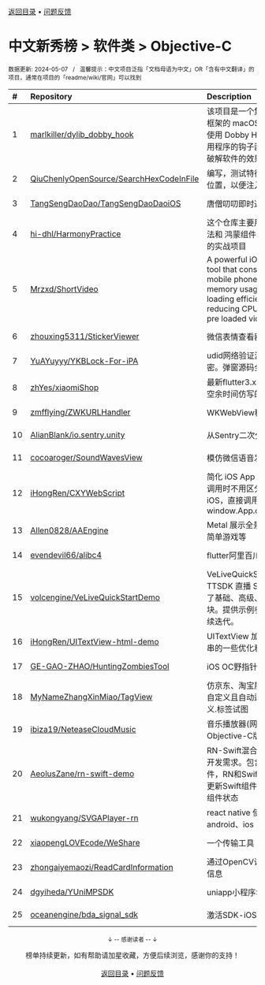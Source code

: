<a href="https://github.com/GrowingGit/GitHub-Chinese-Top-Charts#github中文排行榜">返回目录</a> • <a href="/content/docs/feedback.md">问题反馈</a>

# 中文新秀榜 > 软件类 > Objective-C
<sub>数据更新: 2024-05-07&nbsp;&nbsp;&nbsp;/&nbsp;&nbsp;&nbsp;温馨提示：中文项目泛指「文档母语为中文」OR「含有中文翻译」的项目，通常在项目的「readme/wiki/官网」可以找到</sub>

|#|Repository|Description|Stars|Updated|Created|
|:-|:-|:-|:-|:-|:-|
|1|[marlkiller/dylib_dobby_hook](https://github.com/marlkiller/dylib_dobby_hook)|该项目是一个集成了 Dobby Hook 框架的 macOS dylib 项目，通过使用 Dobby Hook 框架实现对应用程序的钩子函数，以实现跨平台破解软件的效果。|98|2024-05-06|2024-01-14|
|2|[QiuChenlyOpenSource/SearchHexCodeInFile](https://github.com/QiuChenlyOpenSource/SearchHexCodeInFile)|编写，测试特征码在文件中的相对位置，以便注入绝对地址。|50|2024-03-15|2023-10-13|
|3|[TangSengDaoDao/TangSengDaoDaoiOS](https://github.com/TangSengDaoDao/TangSengDaoDaoiOS)|唐僧叨叨即时通讯(im) iOS 端|27|2024-02-27|2023-07-06|
|4|[hi-dhl/HarmonyPractice](https://github.com/hi-dhl/HarmonyPractice)|这个仓库主要用于演示 ArkTS 语法和 鸿蒙组件的使用，以及鸿蒙的实战项目|26|2024-01-28|2024-01-20|
|5|[Mrzxd/ShortVideo](https://github.com/Mrzxd/ShortVideo)|A powerful iOS short video SDK tool that considers various mobile phone performance, memory usage optimization, loading efficiency optimization, reducing CPU usage, optimizing pre loaded videos throug ...|18|2024-03-30|2024-03-26|
|6|[zhouxing5311/StickerViewer](https://github.com/zhouxing5311/StickerViewer)|微信表情查看器|10|2024-02-28|2024-02-27|
|7|[YuAYuyyy/YKBLock-For-iPA](https://github.com/YuAYuyyy/YKBLock-For-iPA)|udid网络验证源码，后台部分加密。弹窗源码全开源|7|2024-04-15|2024-04-10|
|8|[zhYes/xiaomiShop](https://github.com/zhYes/xiaomiShop)|最新flutter3.x利用Getx框架结构空余时间仿写的小米商城|7|2023-12-01|2023-11-16|
|9|[zmfflying/ZWKURLHandler](https://github.com/zmfflying/ZWKURLHandler)|WKWebView秒开demo|7|2024-04-20|2023-09-12|
|10|[AlianBlank/io.sentry.unity](https://github.com/AlianBlank/io.sentry.unity)|从Sentry二次分发而来|5|2023-12-02|2023-12-02|
|11|[cocoaroger/SoundWavesView](https://github.com/cocoaroger/SoundWavesView)|模仿微信语音发送动效|5|2023-11-27|2023-11-27|
|12|[iHongRen/CXYWebScript](https://github.com/iHongRen/CXYWebScript)|简化 iOS App 与 H5 交互，H5在调用时不用区分Android还是iOS，直接调用方法 window.App.onSayHello('Hello')|4|2024-04-30|2024-04-10|
|13|[Allen0828/AAEngine](https://github.com/Allen0828/AAEngine)|Metal 展示全景地图、3D模型、简单游戏等|4|2024-04-28|2024-03-25|
|14|[evendevil66/alibc4](https://github.com/evendevil66/alibc4)|flutter阿里百川4.x插件|4|2023-12-09|2023-12-08|
|15|[volcengine/VeLiveQuickStartDemo](https://github.com/volcengine/VeLiveQuickStartDemo)|VeLiveQuickStartDemo 基于 TTSDK 直播 SDK 开发，目前接入了基础、高级、互动三大功能模块。提供示例参考代码，后续会持续迭代。 |4|2024-04-26|2023-07-31|
|16|[iHongRen/UITextView-html-demo](https://github.com/iHongRen/UITextView-html-demo)|UITextView 加载 HTML 文本字符串的一些优化和注意事项 Demo|3|2024-04-24|2024-04-21|
|17|[GE-GAO-ZHAO/HuntingZombiesTool](https://github.com/GE-GAO-ZHAO/HuntingZombiesTool)|iOS OC野指针扑获工具|3|2024-03-07|2023-12-20|
|18|[MyNameZhangXinMiao/TagView](https://github.com/MyNameZhangXinMiao/TagView)|仿京东、淘宝展开/收起标签,支持自定义且自动适应宽高. 高度自定义.标签试图|3|2023-11-08|2023-11-08|
|19|[ibiza19/NeteaseCloudMusic](https://github.com/ibiza19/NeteaseCloudMusic)|音乐播放器(网易云音乐)🎹 iOS Objective-C版|3|2023-11-13|2023-07-20|
|20|[AeolusZane/rn-swift-demo](https://github.com/AeolusZane/rn-swift-demo)|RN-Swift混合开发，覆盖大部分开发需求。包含RN使用Swift组件，RN和Swift组件相互通信，RN更新Swift组件状态、Swift更新RN组件状态|2|2024-04-27|2024-03-20|
|21|[wukongyang/SVGAPlayer-rn](https://github.com/wukongyang/SVGAPlayer-rn)|react native 使用svga动画，支持android、ios|2|2023-12-13|2023-12-09|
|22|[xiaopengLOVEcode/WeShare](https://github.com/xiaopengLOVEcode/WeShare)|一个传输工具|2|2023-12-26|2023-11-07|
|23|[zhongaiyemaozi/ReadCardInformation](https://github.com/zhongaiyemaozi/ReadCardInformation)|通过OpenCV读取身份证/社保卡信息|2|2023-11-10|2023-10-20|
|24|[dgyiheda/YUniMPSDK](https://github.com/dgyiheda/YUniMPSDK)|uniapp小程序SDK|2|2023-11-28|2023-09-14|
|25|[oceanengine/bda_signal_sdk](https://github.com/oceanengine/bda_signal_sdk)|激活SDK-iOS|2|2024-01-23|2023-09-12|

<div align="center">
    <p><sub>↓ -- 感谢读者 -- ↓</sub></p>
    榜单持续更新，如有帮助请加星收藏，方便后续浏览，感谢你的支持！
</div>

<br/>

<div align="center"><a href="https://github.com/GrowingGit/GitHub-Chinese-Top-Charts#github中文排行榜">返回目录</a> • <a href="/content/docs/feedback.md">问题反馈</a></div>
